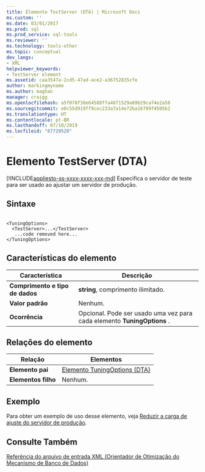 ```yaml
---
title: Elemento TestServer (DTA) | Microsoft Docs
ms.custom: ''
ms.date: 03/01/2017
ms.prod: sql
ms.prod_service: sql-tools
ms.reviewer: ''
ms.technology: tools-other
ms.topic: conceptual
dev_langs:
- XML
helpviewer_keywords:
- TestServer element
ms.assetid: caa3547a-2cd5-47ad-ace2-a36752835cfe
author: markingmyname
ms.author: maghan
manager: craigg
ms.openlocfilehash: a5f078f38e64588ffa46f1529a89b29caf4e2a58
ms.sourcegitcommit: e0c55d919ff9cec233a7a14e72ba16799f4505b2
ms.translationtype: HT
ms.contentlocale: pt-BR
ms.lasthandoff: 07/10/2019
ms.locfileid: "67729520"
---
```

# <a name="testserver-element-dta"></a>Elemento TestServer (DTA)
[!INCLUDE[appliesto-ss-xxxx-xxxx-xxx-md](../../includes/appliesto-ss-xxxx-xxxx-xxx-md.md)]
  Especifica o servidor de teste para ser usado ao ajustar um servidor de produção.  
  
## <a name="syntax"></a>Sintaxe  
  
```  
  
<TuningOptions>  
  <TestServer>...</TestServer>  
   ...code removed here...  
</TuningOptions>  
```  
  
## <a name="element-characteristics"></a>Características do elemento  
  
|Característica|Descrição|  
|--------------------|-----------------|  
|**Comprimento e tipo de dados**|**string**, comprimento ilimitado.|  
|**Valor padrão**|Nenhum.|  
|**Ocorrência**|Opcional. Pode ser usado uma vez para cada elemento **TuningOptions** .|  
  
## <a name="element-relationships"></a>Relações do elemento  
  
|Relação|Elementos|  
|------------------|--------------|  
|**Elemento pai**|[Elemento TuningOptions &#40;DTA&#41;](../../tools/dta/tuningoptions-element-dta.md)|  
|**Elementos filho**|Nenhum.|  
  
## <a name="example"></a>Exemplo  
 Para obter um exemplo de uso desse elemento, veja [Reduzir a carga de ajuste do servidor de produção](../../relational-databases/performance/reduce-the-production-server-tuning-load.md).  
  
## <a name="see-also"></a>Consulte Também  
 [Referência do arquivo de entrada XML &#40;Orientador de Otimização do Mecanismo de Banco de Dados&#41;](../../tools/dta/xml-input-file-reference-database-engine-tuning-advisor.md)  
  
  
